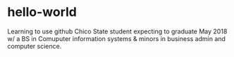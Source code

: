 # hello-world
Learning to use github
Chico State student expecting to graduate May 2018 w/
a BS in Comuputer information systems & minors in business admin and computer science.
